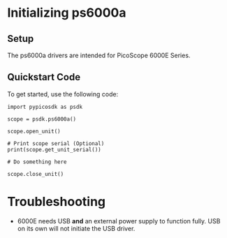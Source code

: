 # Initializing ps6000a
<!-- Copyright (C) 2025-2025 Pico Technology Ltd. See LICENSE file for terms. -->

## Setup
The ps6000a drivers are intended for PicoScope 6000E Series.

## Quickstart Code
To get started, use the following code:
```
import pypicosdk as psdk

scope = psdk.ps6000a()

scope.open_unit()

# Print scope serial (Optional)
print(scope.get_unit_serial())

# Do something here

scope.close_unit()
```

# Troubleshooting
 - 6000E needs USB **and** an external power supply to function fully. USB on its own will not initiate the USB driver.
